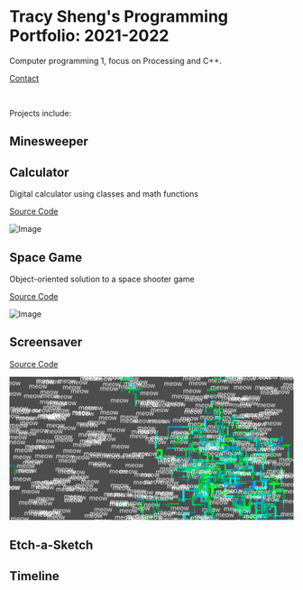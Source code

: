 # Tracy Sheng's Programming Portfolio: 2021-2022
Computer programming 1, focus on Processing and C++.

[Contact](mailto:tracy.ddsheng@gmail.com)

<br/>

Projects include:

## Minesweeper

## Calculator
Digital calculator using classes and math functions

[Source Code](https://github.com/tracyddsheng/Programming-Portfolio-21-22/blob/gh-pages/src/Calculator.zip)

![Image](https://github.com/tracyddsheng/Programming-Portfolio-21-22/blob/gh-pages/images/Calculator.png)

## Space Game
Object-oriented solution to a space shooter game

[Source Code](https://github.com/tracyddsheng/Programming-Portfolio-21-22/blob/gh-pages/src/SpaceGame.zip)

![Image](https://github.com/tracyddsheng/Programming-Portfolio-21-22/blob/gh-pages/images/SpaceGame.png)

## Screensaver
[Source Code](https://github.com/tracyddsheng/Programming-I-Portfolio/blob/gh-pages/src/screensaver.zip)

![Image](https://github.com/tracyddsheng/Programming-I-Portfolio/blob/gh-pages/images/screensaver.png)

## Etch-a-Sketch

## Timeline
